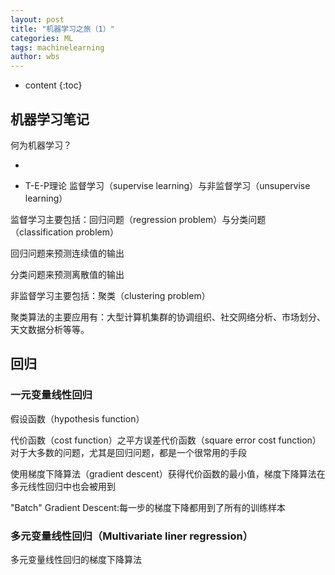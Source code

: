 ```yaml
---
layout: post
title: "机器学习之旅（1）"
categories: ML 
tags: machinelearning
author: wbs
---
```


* content
{:toc}
## 机器学习笔记

何为机器学习？

*

* T-E-P理论
监督学习（supervise  learning）与非监督学习（unsupervise  learning）

监督学习主要包括：回归问题（regression problem）与分类问题（classification  problem）

回归问题来预测连续值的输出

分类问题来预测离散值的输出

非监督学习主要包括：聚类（clustering problem）

聚类算法的主要应用有：大型计算机集群的协调组织、社交网络分析、市场划分、天文数据分析等等。





## 回归

### 一元变量线性回归

假设函数（hypothesis function）

代价函数（cost function）之平方误差代价函数（square error cost function）对于大多数的问题，尤其是回归问题，都是一个很常用的手段


使用梯度下降算法（gradient  descent）获得代价函数的最小值，梯度下降算法在多元线性回归中也会被用到

"Batch"  Gradient  Descent:每一步的梯度下降都用到了所有的训练样本

### 多元变量线性回归（Multivariate liner regression）

多元变量线性回归的梯度下降算法





